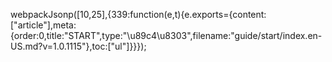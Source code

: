 webpackJsonp([10,25],{339:function(e,t){e.exports={content:["article"],meta:{order:0,title:"START",type:"\u89c4\u8303",filename:"guide/start/index.en-US.md?v=1.0.1115"},toc:["ul"]}}});
